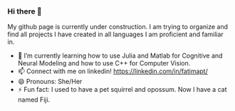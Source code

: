 ### Hi there 👋
My github page is currently under construction. I am trying to organize and find all projects I have created in all languages I am proficient and familiar in.

- 🌱 I’m currently learning how to use Julia and Matlab for Cognitive and Neural Modeling and how to use C++ for Computer Vision. 
- 📫 Connect with me on linkedin! https://linkedin.com/in/fatimapt/
- 😄 Pronouns: She/Her
- ⚡ Fun fact: I used to have a pet squirrel and opossum. Now I have a cat named Fiji.
